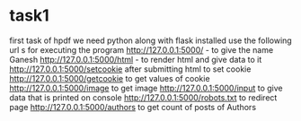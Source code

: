 # task1
first task of hpdf
we need python along with flask installed
use the following url s for  executing the program
http://127.0.0.1:5000/   -  to give the name  Ganesh
http://127.0.0.1:5000/html  -  to  render html and give data to it
http://127.0.0.1:5000/setcookie  after submitting html to set cookie
http://127.0.0.1:5000/getcookie  to get values of cookie
http://127.0.0.1:5000/image  to get image
http://127.0.0.1:5000/input to give data that is printed on console
http://127.0.0.1:5000/robots.txt to redirect page
http://127.0.0.1:5000/authors to get count of posts of Authors
